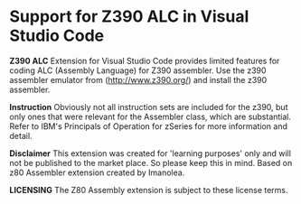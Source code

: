 # Support for Z390 ALC in Visual Studio Code

**Z390 ALC** Extension for Visual Studio Code provides limited features for coding ALC (Assembly Language) for Z390 assembler.  Use the z390 assembler emulator from (http://www.z390.org/) and install the z390 assembler.

**Instruction** Obviously not all instruction sets are included for the z390, but only ones that were relevant for the Assembler class, which are substantial.  Refer to IBM's Principals of Operation for zSeries for more information and detail.  

**Disclaimer** This extension was created for 'learning purposes' only and will not be published to the market place.  So please keep this in mind.  Based on z80 Assembler extension created by Imanolea.   

**LICENSING** 
The Z80 Assembly extension is subject to these license terms.  

